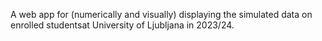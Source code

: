 A web app for (numerically and visually) displaying the simulated data on enrolled studentsat University of Ljubljana in 2023/24.
